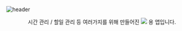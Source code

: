 ![header](https://capsule-render.vercel.app/api?type=waving&color=auto&height=300&section=header&text=MoDo&fontSize=90)

<p align='center'> 시간 관리 /  할일 관리 등 여러가지를 위해 만들어진 <img src="https://img.shields.io/badge/Android-3DDC84?style=flat&logo=Android&logoColor=white"/> 용 앱입니다. </p>
